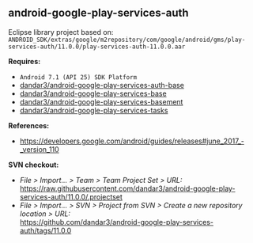 ## android-google-play-services-auth

Eclipse library project based on:<br/>
`ANDROID_SDK/extras/google/m2repository/com/google/android/gms/play-services-auth/11.0.0/play-services-auth-11.0.0.aar`

**Requires:**
- `Android 7.1 (API 25) SDK Platform`
- [dandar3/android-google-play-services-auth-base](https://github.com/dandar3/android-google-play-services-auth-base/tree/11.0.0)
- [dandar3/android-google-play-services-base](https://github.com/dandar3/android-google-play-services-base/tree/11.0.0)
- [dandar3/android-google-play-services-basement](https://github.com/dandar3/android-google-play-services-basement/tree/11.0.0)
- [dandar3/android-google-play-services-tasks](https://github.com/dandar3/android-google-play-services-tasks/tree/11.0.0)

**References:**
- https://developers.google.com/android/guides/releases#june_2017_-_version_110

**SVN checkout:**
- _File > Import... > Team > Team Project Set > URL:_<br/>
  https://raw.githubusercontent.com/dandar3/android-google-play-services-auth/11.0.0/.projectset
- _File > Import... > SVN > Project from SVN > Create a new repository location > URL:_<br/> 
  https://github.com/dandar3/android-google-play-services-auth/tags/11.0.0